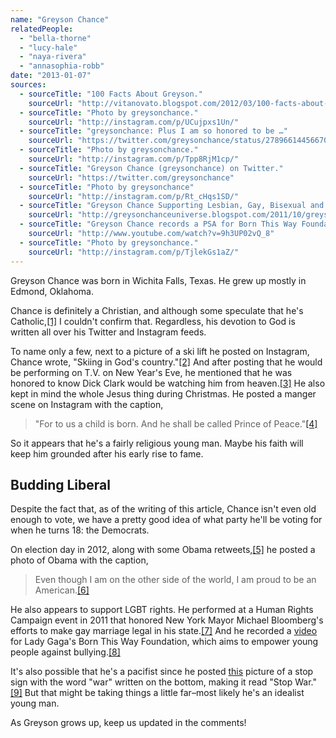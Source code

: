 ```yaml
---
name: "Greyson Chance"
relatedPeople:
  - "bella-thorne"
  - "lucy-hale"
  - "naya-rivera"
  - "annasophia-robb"
date: "2013-01-07"
sources:
  - sourceTitle: "100 Facts About Greyson."
    sourceUrl: "http://vitanovato.blogspot.com/2012/03/100-facts-about-greyson.html"
  - sourceTitle: "Photo by greysonchance."
    sourceUrl: "http://instagram.com/p/UCujpxs1Un/"
  - sourceTitle: "greysonchance: Plus I am so honored to be …"
    sourceUrl: "https://twitter.com/greysonchance/status/278966144566702080"
  - sourceTitle: "Photo by greysonchance."
    sourceUrl: "http://instagram.com/p/Tpp8RjM1cp/"
  - sourceTitle: "Greyson Chance (greysonchance) on Twitter."
    sourceUrl: "https://twitter.com/greysonchance"
  - sourceTitle: "Photo by greysonchance"
    sourceUrl: "http://instagram.com/p/Rt_cHqs1SD/"
  - sourceTitle: "Greyson Chance Supporting Lesbian, Gay, Bisexual and Transgender Civil Rights with D.C. Show Tonight."
    sourceUrl: "http://greysonchanceuniverse.blogspot.com/2011/10/greyson-chance-supporting-lesbian-gay.html"
  - sourceTitle: "Greyson Chance records a PSA for Born This Way Foundation and Office Depot!"
    sourceUrl: "http://www.youtube.com/watch?v=9h3UP02vQ_8"
  - sourceTitle: "Photo by greysonchance."
    sourceUrl: "http://instagram.com/p/TjlekGs1aZ/"
---
```


Greyson Chance was born in Wichita Falls, Texas. He grew up mostly in Edmond, Oklahoma.

Chance is definitely a Christian, and although some speculate that he's Catholic,<a class="source-citation" href="#http://vitanovato.blogspot.com/2012/03/100-facts-about-greyson.html" title="100 Facts About Greyson.">[1]</a> I couldn't confirm that. Regardless, his devotion to God is written all over his Twitter and Instagram feeds.

To name only a few, next to a picture of a ski lift he posted on Instagram, Chance wrote, "Skiing in God's country."<a class="source-citation" href="#http://instagram.com/p/UCujpxs1Un/" title="Photo by greysonchance.">[2]</a> And after posting that he would be performing on T.V. on New Year's Eve, he mentioned that he was honored to know Dick Clark would be watching him from heaven.<a class="source-citation" href="#https://twitter.com/greysonchance/status/278966144566702080" title="greysonchance: Plus I am so honored to be …">[3]</a> He also kept in mind the whole Jesus thing during Christmas. He posted a manger scene on Instagram with the caption,

>"For to us a child is born. And he shall be called Prince of Peace."<a class="source-citation" href="#http://instagram.com/p/Tpp8RjM1cp/" title="Photo by greysonchance.">[4]</a>

So it appears that he's a fairly religious young man. Maybe his faith will keep him grounded after his early rise to fame.


## Budding Liberal

Despite the fact that, as of the writing of this article, Chance isn't even old enough to vote, we have a pretty good idea of what party he'll be voting for when he turns 18: the Democrats.

On election day in 2012, along with some Obama retweets,<a class="source-citation" href="#https://twitter.com/greysonchance" title="Greyson Chance (greysonchance) on Twitter.">[5]</a> he posted a photo of Obama with the caption,

>Even though I am on the other side of the world, I am proud to be an American.<a class="source-citation" href="#http://instagram.com/p/Rt_cHqs1SD/" title="Photo by greysonchance">[6]</a>

He also appears to support LGBT rights. He performed at a Human Rights Campaign event in 2011 that honored New York Mayor Michael Bloomberg's efforts to make gay marriage legal in his state.<a class="source-citation" href="#http://greysonchanceuniverse.blogspot.com/2011/10/greyson-chance-supporting-lesbian-gay.html" title="Greyson Chance Supporting Lesbian, Gay, Bisexual and Transgender Civil Rights with D.C. Show Tonight.">[7]</a> And he recorded a [video](http://www.youtube.com/watch?v=9h3UP02vQ_8) for Lady Gaga's Born This Way Foundation, which aims to empower young people against bullying.<a class="source-citation" href="#http://www.youtube.com/watch?v=9h3UP02vQ_8" title="Greyson Chance records a PSA for Born This Way Foundation and Office Depot!">[8]</a>

It's also possible that he's a pacifist since he posted [this](http://instagram.com/p/TjlekGs1aZ/) picture of a stop sign with the word "war" written on the bottom, making it read "Stop War."<a class="source-citation" href="#http://instagram.com/p/TjlekGs1aZ/" title="Photo by greysonchance.">[9]</a> But that might be taking things a little far–most likely he's an idealist young man.

As Greyson grows up, keep us updated in the comments!
